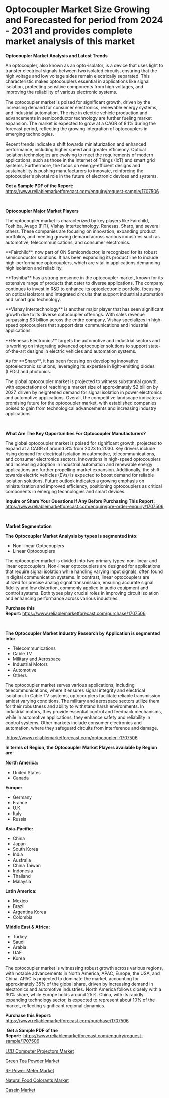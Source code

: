 <p><h1>Optocoupler Market Size Growing and Forecasted for period from 2024 - 2031 and provides complete market analysis of this market</h1></p><p><strong>Optocoupler Market Analysis and Latest Trends</strong></p>
<p><p>An optocoupler, also known as an opto-isolator, is a device that uses light to transfer electrical signals between two isolated circuits, ensuring that the high voltage and low voltage sides remain electrically separated. This characteristic makes optocouplers essential in applications like signal isolation, protecting sensitive components from high voltages, and improving the reliability of various electronic systems.</p><p>The optocoupler market is poised for significant growth, driven by the increasing demand for consumer electronics, renewable energy systems, and industrial automation. The rise in electric vehicle production and advancements in semiconductor technology are further fueling market expansion. The market is expected to grow at a CAGR of 8.1% during the forecast period, reflecting the growing integration of optocouplers in emerging technologies.</p><p>Recent trends indicate a shift towards miniaturization and enhanced performance, including higher speed and greater efficiency. Optical isolation technologies are evolving to meet the requirements of modern applications, such as those in the Internet of Things (IoT) and smart grid systems. Furthermore, the focus on energy-efficient designs and sustainability is pushing manufacturers to innovate, reinforcing the optocoupler's pivotal role in the future of electronic devices and systems.</p></p>
<p><strong>Get a Sample PDF of the Report:&nbsp;</strong> <a href="https://www.reliablemarketforecast.com/enquiry/request-sample/1707506?utm_campaign=1724&utm_medium=2&utm_source=Github&utm_content=ia&utm_term=18102024&utm_id=optocoupler">https://www.reliablemarketforecast.com/enquiry/request-sample/1707506</a></p>
<p>&nbsp;</p>
<p><strong>Optocoupler Major Market Players</strong></p>
<p><p>The optocoupler market is characterized by key players like Fairchild, Toshiba, Avago (FIT), Vishay Intertechnology, Renesas, Sharp, and several others. These companies are focusing on innovation, expanding product portfolios, and meeting growing demand across various industries such as automotive, telecommunications, and consumer electronics.</p><p>**Fairchild**, now part of ON Semiconductor, is recognized for its robust semiconductor solutions. It has been expanding its product line to include high-performance optocouplers, which are vital in applications demanding high isolation and reliability.</p><p>**Toshiba** has a strong presence in the optocoupler market, known for its extensive range of products that cater to diverse applications. The company continues to invest in R&D to enhance its optoelectronic portfolio, focusing on optical isolators and integrated circuits that support industrial automation and smart grid technology.</p><p>**Vishay Intertechnology** is another major player that has seen significant growth due to its diverse optocoupler offerings. With sales revenue surpassing $3 billion across the entire company, Vishay specializes in high-speed optocouplers that support data communications and industrial applications.</p><p>**Renesas Electronics** targets the automotive and industrial sectors and is working on integrating advanced optocoupler solutions to support state-of-the-art designs in electric vehicles and automation systems.</p><p>As for **Sharp**, it has been focusing on developing innovative optoelectronic solutions, leveraging its expertise in light-emitting diodes (LEDs) and photonics.</p><p>The global optocoupler market is projected to witness substantial growth, with expectations of reaching a market size of approximately $2 billion by 2027, driven by heightened demand for signal isolation in power electronics and automotive applications. Overall, the competitive landscape indicates a promising future for the optocoupler market, with established companies poised to gain from technological advancements and increasing industry applications.</p></p>
<p>&nbsp;</p>
<p><strong>What Are The Key Opportunities For Optocoupler Manufacturers?</strong></p>
<p><p>The global optocoupler market is poised for significant growth, projected to expand at a CAGR of around 8% from 2023 to 2030. Key drivers include rising demand for electrical isolation in automotive, telecommunications, and consumer electronics sectors. Innovations in high-speed optocouplers and increasing adoption in industrial automation and renewable energy applications are further propelling market expansion. Additionally, the shift towards electric vehicles (EVs) is expected to boost demand for reliable isolation solutions. Future outlook indicates a growing emphasis on miniaturization and improved efficiency, positioning optocouplers as critical components in emerging technologies and smart devices.</p></p>
<p><strong>Inquire or Share Your Questions If Any Before Purchasing This Report:</strong> <a href="https://www.reliablemarketforecast.com/enquiry/pre-order-enquiry/1707506?utm_campaign=1724&utm_medium=2&utm_source=Github&utm_content=ia&utm_term=18102024&utm_id=optocoupler">https://www.reliablemarketforecast.com/enquiry/pre-order-enquiry/1707506</a></p>
<p>&nbsp;</p>
<p><strong>Market Segmentation</strong></p>
<p><strong>The Optocoupler Market Analysis by types is segmented into:</strong></p>
<p><ul><li>Non-linear Optocouplers</li><li>Linear Optocouplers</li></ul></p>
<p><p>The optocoupler market is divided into two primary types: non-linear and linear optocouplers. Non-linear optocouplers are designed for applications that require signal isolation while handling varying input signals, often found in digital communication systems. In contrast, linear optocouplers are utilized for precise analog signal transmission, ensuring accurate signal fidelity and low distortion, commonly applied in audio equipment and control systems. Both types play crucial roles in improving circuit isolation and enhancing performance across various industries.</p></p>
<p><strong>Purchase this Report:&nbsp;</strong><a href="https://www.reliablemarketforecast.com/purchase/1707506?utm_campaign=1724&utm_medium=2&utm_source=Github&utm_content=ia&utm_term=18102024&utm_id=optocoupler">https://www.reliablemarketforecast.com/purchase/1707506</a></p>
<p>&nbsp;</p>
<p><strong>The Optocoupler Market Industry Research by Application is segmented into:</strong></p>
<p><ul><li>Telecommunications</li><li>Cable TV</li><li>Military and Aerospace</li><li>Industrial Motors</li><li>Automotive</li><li>Others</li></ul></p>
<p><p>The optocoupler market serves various applications, including telecommunications, where it ensures signal integrity and electrical isolation. In Cable TV systems, optocouplers facilitate reliable transmission amidst varying conditions. The military and aerospace sectors utilize them for their robustness and ability to withstand harsh environments. In industrial motors, they provide essential control and feedback mechanisms, while in automotive applications, they enhance safety and reliability in control systems. Other markets include consumer electronics and automation, where they safeguard circuits from interference and damage.</p></p>
<p><a href="https://www.reliablemarketforecast.com/optocoupler-r1707506?utm_campaign=1724&utm_medium=2&utm_source=Github&utm_content=ia&utm_term=18102024&utm_id=optocoupler">&nbsp;https://www.reliablemarketforecast.com/optocoupler-r1707506</a></p>
<p><strong>In terms of Region, the Optocoupler Market Players available by Region are:</strong></p>
<p>
    <p> <strong> North America: </strong>
        <ul>
            <li>United States</li>
            <li>Canada</li>
        </ul>
        </p> 
    <p> <strong> Europe: </strong>
        <ul>
            <li>Germany</li>
            <li>France</li>
            <li>U.K.</li>
            <li>Italy</li>
            <li>Russia</li>
        </ul>
        </p> 
    <p> <strong> Asia-Pacific: </strong>
        <ul>
            <li>China</li>
            <li>Japan</li>
            <li>South Korea</li>
            <li>India</li>
            <li>Australia</li>
            <li>China Taiwan</li>
            <li>Indonesia</li>
            <li>Thailand</li>
            <li>Malaysia</li>
        </ul>
        </p> 
    <p> <strong> Latin America: </strong>
        <ul>
            <li>Mexico</li>
            <li>Brazil</li>
            <li>Argentina Korea</li>
            <li>Colombia</li>
        </ul>
        </p> 
    <p> <strong> Middle East & Africa: </strong>
        <ul>
            <li>Turkey</li>
            <li>Saudi</li>
            <li>Arabia</li>
            <li>UAE</li>
            <li>Korea</li>
        </ul>
    </p>
    </p>
<p><p>The optocoupler market is witnessing robust growth across various regions, with notable advancements in North America, APAC, Europe, the USA, and China. APAC is projected to dominate the market, accounting for approximately 35% of the global share, driven by increasing demand in electronics and automotive industries. North America follows closely with a 30% share, while Europe holds around 25%. China, with its rapidly expanding technology sector, is expected to represent about 10% of the market, reflecting significant regional dynamics.</p></p>
<p><strong>Purchase this Report: </strong><a href="https://www.reliablemarketforecast.com/purchase/1707506?utm_campaign=1724&utm_medium=2&utm_source=Github&utm_content=ia&utm_term=18102024&utm_id=optocoupler">https://www.reliablemarketforecast.com/purchase/1707506</a></p>
<p>&nbsp;<strong>Get a Sample PDF of the Report:&nbsp;&nbsp;</strong><a href="https://www.reliablemarketforecast.com/enquiry/request-sample/1707506?utm_campaign=1724&utm_medium=2&utm_source=Github&utm_content=ia&utm_term=18102024&utm_id=optocoupler">https://www.reliablemarketforecast.com/enquiry/request-sample/1707506</a></p>
<p><strong></strong></p>
<p><p><a href="https://www.linkedin.com/pulse/lcd-computer-projectors-market-analysis-product-segmentation-osbze?utm_campaign=1724&utm_medium=2&utm_source=Github&utm_content=ia&utm_term=18102024&utm_id=optocoupler">LCD Computer Projectors Market</a></p><p><a href="https://www.linkedin.com/pulse/global-green-tea-powder-market-focus-product-type-drinking-use-ztnke?utm_campaign=1724&utm_medium=2&utm_source=Github&utm_content=ia&utm_term=18102024&utm_id=optocoupler">Green Tea Powder Market</a></p><p><a href="https://www.linkedin.com/pulse/rf-power-meter-market-indicators-size-regional-breakdown-peoae?utm_campaign=1724&utm_medium=2&utm_source=Github&utm_content=ia&utm_term=18102024&utm_id=optocoupler">RF Power Meter Market</a></p><p><a href="https://www.linkedin.com/pulse/emerging-trends-natural-food-colorants-market-detailed-overview-xlnpe?utm_campaign=1724&utm_medium=2&utm_source=Github&utm_content=ia&utm_term=18102024&utm_id=optocoupler">Natural Food Colorants Market</a></p><p><a href="https://www.linkedin.com/pulse/sustainability-trends-casein-industry-market-implications-ak8ce?utm_campaign=1724&utm_medium=2&utm_source=Github&utm_content=ia&utm_term=18102024&utm_id=optocoupler">Casein Market</a></p></p>